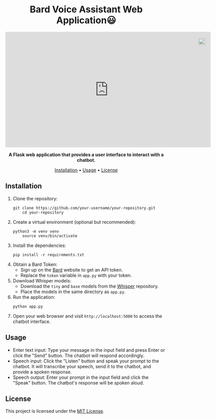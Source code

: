 <h1 align="center">Bard Voice Assistant Web Application😃</h1>


<div style="position:relative;width:fit-content;height:fit-content;">
    <a style="position:absolute;top:20px;right:1rem;opacity:0.8;" href="https://clipchamp.com/watch/f3upHwgtMNk?utm_source=embed&utm_medium=embed&utm_campaign=watch">
        <img style="height:22px;" src="https://clipchamp.com/e.svg" alt="Made with Clipchamp" />
    </a>
    <iframe allow="autoplay;" allowfullscreen style="border:none" src="https://clipchamp.com/watch/f3upHwgtMNk/embed" width="640" height="360"></iframe>
</div>



<p align="center">
  <strong>A Flask web application that provides a user interface to interact with a chatbot.</strong>
</p>

<p align="center">
  <a href="#installation">Installation</a> •
  <a href="#usage">Usage</a> •
  <a href="#license">License</a>
</p>

## Installation

<ol>
  <li>Clone the repository:
    <pre><code>git clone https://github.com/your-username/your-repository.git
    cd your-repository</code></pre>
  </li>
  
  <li>Create a virtual environment (optional but recommended):
    <pre><code>python3 -m venv venv
    source venv/bin/activate</code></pre>
  </li>
  
  <li>Install the dependencies:
    <pre><code>pip install -r requirements.txt</code></pre>
  </li>
  
  <li>Obtain a Bard Token:
    <ul>
      <li>Sign up on the <a href="https://www.bard.ai/">Bard</a> website to get an API token.</li>
      <li>Replace the <code>token</code> variable in <code>app.py</code> with your token.</li>
    </ul>
  </li>
  
  <li>Download Whisper models:
    <ul>
      <li>Download the <code>tiny</code> and <code>base</code> models from the <a href="https://github.com/snakers4/whisper">Whisper</a> repository.</li>
      <li>Place the models in the same directory as <code>app.py</code>.</li>
    </ul>
  </li>
  
  <li>Run the application:
    <pre><code>python app.py</code></pre>
  </li>
  
  <li>Open your web browser and visit <code>http://localhost:5000</code> to access the chatbot interface.</li>
</ol>

## Usage

- Enter text input: Type your message in the input field and press Enter or click the "Send" button. The chatbot will respond accordingly.
- Speech input: Click the "Listen" button and speak your prompt to the chatbot. It will transcribe your speech, send it to the chatbot, and provide a spoken response.
- Speech output: Enter your prompt in the input field and click the "Speak" button. The chatbot's response will be spoken aloud.

## License

This project is licensed under the <a href="LICENSE">MIT License</a>.
